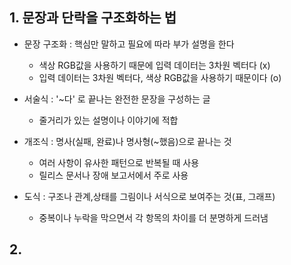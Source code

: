 ## 1. 문장과 단락을 구조화하는 법
- 문장 구조화 : 핵심만 말하고 필요에 따라 부가 설명을 한다
    - 색상 RGB값을 사용하기 때문에 입력 데이터는 3차원 벡터다 (x)
    - 입력 데이터는 3차원 벡터다, 색상 RGB값을 사용하기 때문이다 (o)


- 서술식 : '~다' 로 끝나는 완전한 문장을 구성하는 글
    - 줄거리가 있는 설명이나 이야기에 적합

- 개조식 : 명사(실패, 완료)나 명사형(~했음)으로 끝나는 것
    - 여러 사항이 유사한 패턴으로 반복될 때 사용
    - 릴리스 문서나 장애 보고서에서 주로 사용

- 도식 : 구조나 관계,상태를 그림이나 서식으로 보여주는 것(표, 그래프)
    - 중복이나 누락을 막으면서 각 항목의 차이를 더 분명하게 드러냄


## 2. 
